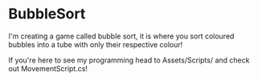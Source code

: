 # BubbleSort
I'm creating a game called bubble sort, it is where you sort coloured bubbles into a tube with only their respective colour!

If you're here to see my programming head to Assets/Scripts/ and check out MovementScript.cs!
